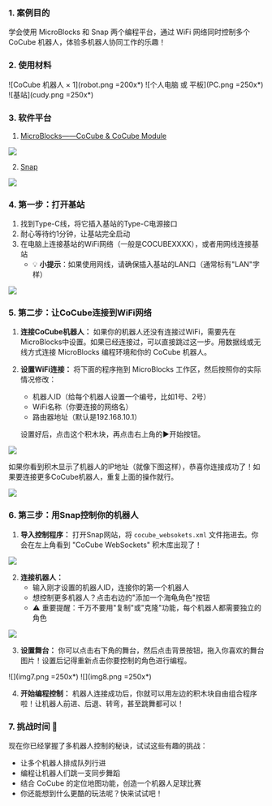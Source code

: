 ### 1. 案例目的
学会使用 MicroBlocks 和 Snap 两个编程平台，通过 WiFi 网络同时控制多个 CoCube 机器人，体验多机器人协同工作的乐趣！

### 2. 使用材料

![CoCube 机器人 × 1](robot.png =200x*)
![个人电脑 或 平板](PC.png =250x*)
![基站](cudy.png =250x*)

### 3. 软件平台

1. [MicroBlocks——CoCube & CoCube Module](https://microblocksfun.cn/run/microblocks.html#scripts=GP%20Scripts%0Adepends%20%27CoCube%27%20%27CoCube%20Module%27)

![](image-2.png)

2. [Snap](http://snap.codelab.club/snap.html)

![](img3.png)

### 4. 第一步：打开基站

1. 找到Type-C线，将它插入基站的Type-C电源接口
2. 耐心等待约1分钟，让基站完全启动
3. 在电脑上连接基站的WiFi网络（一般是COCUBEXXXX），或者用网线连接基站
   - 💡 **小提示**：如果使用网线，请确保插入基站的LAN口（通常标有"LAN"字样）

![](tr1200-1-0-4.png)


### 5. 第二步：让CoCube连接到WiFi网络

1. **连接CoCube机器人：** 如果你的机器人还没有连接过WiFi，需要先在MicroBlocks中设置。如果已经连接过，可以直接跳过这一步。用数据线或无线方式连接 MicroBlocks 编程环境和你的 CoCube 机器人。

2. **设置WiFi连接：** 将下面的程序拖到 MicroBlocks 工作区，然后按照你的实际情况修改：
   - 机器人ID（给每个机器人设置一个编号，比如1号、2号）
   - WiFi名称（你要连接的网络名）
   - 路由器地址（默认是192.168.10.1）
   
   设置好后，点击这个积木块，再点击右上角的▶️开始按钮。

![](allScripts11770207.png)

如果你看到积木显示了机器人的IP地址（就像下图这样），恭喜你连接成功了！如果要连接更多CoCube机器人，重复上面的操作就行。

![](img4.png)

### 6. 第三步：用Snap控制你的机器人

1. **导入控制程序：** 打开Snap网站，将 `cocube_websokets.xml` 文件拖进去。你会在左上角看到 "CoCube WebSockets" 积木库出现了！

![](img6.png)

2. **连接机器人：** 
   - 输入刚才设置的机器人ID，连接你的第一个机器人
   - 想控制更多机器人？点击右边的"添加一个海龟角色"按钮
   - ⚠️ 重要提醒：千万不要用"复制"或"克隆"功能，每个机器人都需要独立的角色

![](img5.png)

3. **设置舞台：** 你可以点击右下角的舞台，然后点击背景按钮，拖入你喜欢的舞台图片！设置后记得重新点击你要控制的角色进行编程。

![](img7.png =250x*) ![](img8.png =250x*)

4. **开始编程控制：** 机器人连接成功后，你就可以用左边的积木块自由组合程序啦！让机器人前进、后退、转弯，甚至跳舞都可以！

### 7. 挑战时间 🚀

现在你已经掌握了多机器人控制的秘诀，试试这些有趣的挑战：
- 让多个机器人排成队列行进
- 编程让机器人们跳一支同步舞蹈
- 结合 CoCube 的定位地图功能，创造一个机器人足球比赛
- 你还能想到什么更酷的玩法呢？快来试试吧！
